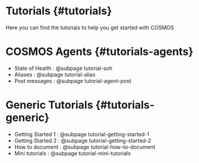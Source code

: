 # Tutorials {#tutorials} 

Here you can find the tutorials to help you get started with COSMOS

# COSMOS Agents {#tutorials-agents}

* State of Health : @subpage tutorial-soh
* Aliases : @subpage tutorial-alias
* Post messages : @subpage tutorial-agent-post

# Generic Tutorials {#tutorials-generic}
* Getting Started 1 : @subpage tutorial-getting-started-1
* Getting Started 2 : @subpage tutorial-getting-started-2
* How to document : @subpage tutorial-how-to-document
* Mini tutorials : @subpage tutorial-mini-tutorials

